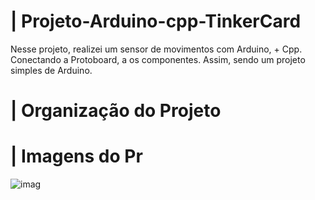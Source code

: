 # | Projeto-Arduino-cpp-TinkerCard
 
  Nesse projeto, realizei um sensor de movimentos com Arduino, + Cpp. Conectando a Protoboard, a os componentes. Assim, sendo um projeto simples de Arduino.

# | Organização do Projeto


# | Imagens do Pr
  
![imag](https://github.com/user-attachments/assets/a318b6ee-bb10-40b8-add4-95fb8471fec1)
